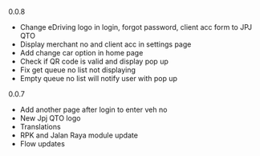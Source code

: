 0.0.8

- Change eDriving logo in login, forgot password, client acc form to JPJ QTO
- Display merchant no and client acc in settings page
- Add change car option in home page
- Check if QR code is valid and display pop up
- Fix get queue no list not displaying
- Empty queue no list will notify user with pop up

0.0.7

- Add another page after login to enter veh no
- New Jpj QTO logo
- Translations
- RPK and Jalan Raya module update
- Flow updates